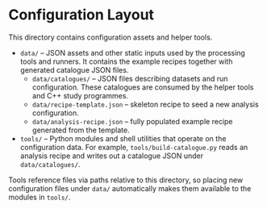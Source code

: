 # Configuration Layout

This directory contains configuration assets and helper tools.

- `data/` – JSON assets and other static inputs used by the processing tools
  and runners. It contains the example recipes together with generated
  catalogue JSON files.
  - `data/catalogues/` – JSON files describing datasets and run configuration.
    These catalogues are consumed by the helper tools and C++ study
    programmes.
  - `data/recipe-template.json` – skeleton recipe to seed a new analysis
    configuration.
  - `data/analysis-recipe.json` – fully populated example recipe generated from
    the template.
- `tools/` – Python modules and shell utilities that operate on the
  configuration data. For example, `tools/build-catalogue.py` reads an analysis
  recipe and writes out a catalogue JSON under `data/catalogues/`.

Tools reference files via paths relative to this directory, so placing new
configuration files under `data/` automatically makes them available to the
modules in `tools/`.
